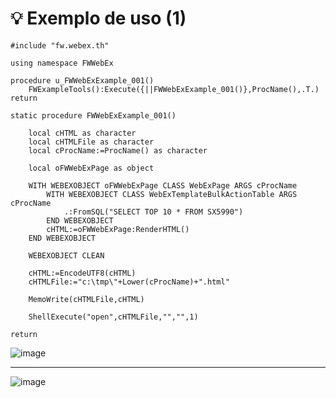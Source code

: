 # 💡 Exemplo de uso (1)

```advpl
#include "fw.webex.th"

using namespace FWWebEx

procedure u_FWWebExExample_001()
    FWExampleTools():Execute({||FWWebExExample_001()},ProcName(),.T.)
return

static procedure FWWebExExample_001()

    local cHTML as character
    local cHTMLFile as character
    local cProcName:=ProcName() as character

    local oFWWebExPage as object

    WITH WEBEXOBJECT oFWWebExPage CLASS WebExPage ARGS cProcName
        WITH WEBEXOBJECT CLASS WebExTemplateBulkActionTable ARGS cProcName
            .:FromSQL("SELECT TOP 10 * FROM SX5990")
        END WEBEXOBJECT
        cHTML:=oFWWebExPage:RenderHTML()
    END WEBEXOBJECT

    WEBEXOBJECT CLEAN

    cHTML:=EncodeUTF8(cHTML)
    cHTMLFile:="c:\tmp\"+Lower(cProcName)+".html"

    MemoWrite(cHTMLFile,cHTML)

    ShellExecute("open",cHTMLFile,"","",1)

return
````

![image](https://github.com/user-attachments/assets/9c9b7e12-0cb1-45a0-aca6-c53704bd0e67)

---

![image](https://github.com/user-attachments/assets/a897b5f4-2977-4c98-9701-7019bc278b89)
